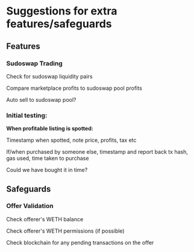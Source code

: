 # Suggestions for extra features/safeguards

## Features 

### Sudoswap Trading
Check for sudoswap liquidity pairs

Compare marketplace profits to sudoswap pool profits

Auto sell to sudoswap pool?

### Initial testing:
**When profitable listing is spotted:**

Timestamp when spotted, note price, profits, tax etc

If/when purchased by someone else, timestamp and report back tx hash, gas used, time taken to purchase

Could we have bought it in time?

## Safeguards

### Offer Validation
Check offerer's WETH balance

Check offerer's WETH permissions (if possible)

Check blockchain for any pending transactions on the offer 
